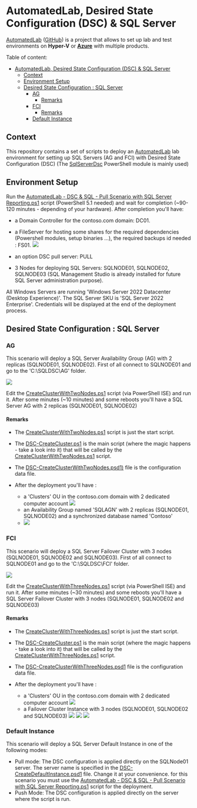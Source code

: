 # AutomatedLab, Desired State Configuration (DSC) & SQL Server

[AutomatedLab](https://automatedlab.org) ([GitHub](https://github.com/AutomatedLab/AutomatedLab)) is a project that allows to set up lab and test environments on **Hyper-V** or **[Azure](https://portal.azure.com/)** with multiple products.

Table of content:

- [AutomatedLab, Desired State Configuration (DSC) \& SQL Server](#automatedlab-desired-state-configuration-dsc--sql-server)
  - [Context](#context)
  - [Environment Setup](#environment-setup)
  - [Desired State Configuration : SQL Server](#desired-state-configuration--sql-server)
    - [AG](#ag)
      - [Remarks](#remarks)
    - [FCI](#fci)
      - [Remarks](#remarks-1)
    - [Default Instance](#default-instance)

## Context

This repository contains a set of scripts to deploy an [AutomatedLab](https://automatedlab.org) lab environment for setting up SQL Servers (AG and FCI) with Desired State Configuration (DSC) (The [SqlServerDsc](https://github.com/dsccommunity/SqlServerDsc) PowerShell module is mainly used)

## Environment Setup

Run the [AutomatedLab - DSC & SQL - Pull Scenario with SQL Server Reporting.ps1](AutomatedLab%20-%20DSC%20%26%20SQL%20-%20Pull%20Scenario%20with%20SQL%20Server%20Reporting.ps1) script (PowerShell 5.1 needed) and wait for completion (~90-120 minutes - depending of your hardware).
After completion you'll have:

- a Domain Controller for the contoso.com domain: DC01.
- a FileServer for hosting some shares for the required dependencies (Powershell modules, setup binaries ...), the required backups id needed : FS01.
![](docs/fs01.jpg)

- an option DSC pull server: PULL
- 3 Nodes for deploying SQL Servers: SQLNODE01, SQLNODE02, SQLNODE03 (SQL Management Studio is already installed for future SQL Server administration purpose).

All Windows Servers are running 'Windows Server 2022 Datacenter (Desktop Experience)'. The SQL Server SKU is 'SQL Server 2022 Enterprise'. Credentials will be displayed at the end of the deployment process.

## Desired State Configuration : SQL Server

### AG

This scenario will deploy a SQL Server Availability Group (AG) with 2 replicas (SQLNODE01, SQLNODE02). First of all connect to SQLNODE01 and go to the 'C:\SQLDSC\AG' folder.

![](docs/ag.jpg)

Edit the [CreateClusterWithTwoNodes.ps1](SQLServer2022/AG/Push/CreateClusterWithTwoNodes.ps1) script (via PowerShell ISE) and run it. After some minutes (~10 minutes) and some reboots you'll have a SQL Server AG with 2 replicas (SQLNODE01, SQLNODE02)

#### Remarks

- The [CreateClusterWithTwoNodes.ps1](SQLServer2022/AG/Push/CreateClusterWithTwoNodes.ps1) script is just the start script.
- The [DSC-CreateCluster.ps1](SQLServer2022/AG/Push/DSC-CreateCluster.ps1) is the main script (where the magic happens - take a look into it) that will be called by the [CreateClusterWithTwoNodes.ps1](SQLServer2022/AG/Push/CreateClusterWithTwoNodes.ps1) script.
- The [DSC-CreateClusterWithTwoNodes.psd1)](SQLServer2022/AG/Push/DSC-CreateClusterWithTwoNodes.psd1) file is the configuration data file.
- After the deployment you'll have :
  
  - a 'Clusters' OU in the contoso.com domain with 2 dedicated computer account
  ![](docs/clustersouag.jpg)
  - an Availability Group named 'SQLAGN' with 2 replicas (SQLNODE01, SQLNODE02) and a synchronized database named 'Contoso'
  - ![](docs/sqlagn.jpg)
  
### FCI

This scenario will deploy a SQL Server Failover Cluster with 3 nodes (SQLNODE01, SQLNODE02 and SQLNODE03). First of all connect to SQLNODE01 and go to the 'C:\SQLDSC\FCI' folder.

![](docs/fci.jpg)

Edit the [CreateClusterWithThreeNodes.ps1](SQLServer2022/FCI/Push/CreateClusterWithThreeNodes.ps1) script (via PowerShell ISE) and run it. After some minutes (~30 minutes) and some reboots you'll have a SQL Server Failover Cluster with 3 nodes (SQLNODE01, SQLNODE02 and SQLNODE03)

#### Remarks

- The [CreateClusterWithThreeNodes.ps1](SQLServer2022/FCI/Push/CreateClusterWithThreeNodes.ps1) script is just the start script.
- The [DSC-CreateCluster.ps1](SQLServer2022/FCI/Push/DSC-CreateCluster.ps1) is the main script (where the magic happens - take a look into it) that will be called by the [CreateClusterWithThreeNodes.ps1](SQLServer2022/FCI/Push/CreateClusterWithThreeNodes.ps1) script.
- The [DSC-CreateClusterWithThreeNodes.psd1](SQLServer2022/FCI/Push/DSC-CreateClusterWithThreeNodes.psd1) file is the configuration data file.
- After the deployment you'll have :
  
  - a 'Clusters' OU in the contoso.com domain with 2 dedicated computer account
  ![](docs/clustersoufci.jpg)
  - a Failover Cluster Instance with 3 nodes (SQLNODE01, SQLNODE02 and SQLNODE03)
 ![](docs/cluadmin_1.jpg)
 ![](docs/cluadmin_2.jpg)
 ![](docs/sqlfci.jpg)

### Default Instance

This scenario will deploy a SQL Server Default Instance in one of the following modes:

- Pull mode: The DSC configuration is applied directly on the SQLNode01 server. The server name is specified in the [DSC-CreateDefaultInstance.psd1](SQLServer2022/DefaultInstance/Pull/DSC-CreateDefaultInstance.psd1) file. Change it at your convenience. for this scenario you must use the [AutomatedLab - DSC & SQL - Pull Scenario with SQL Server Reporting.ps1](<AutomatedLab - DSC & SQL - Pull Scenario with SQL Server Reporting.ps1>) script for the deployment.
- Push Mode: The DSC configuration is applied directly on the server where the script is run.
